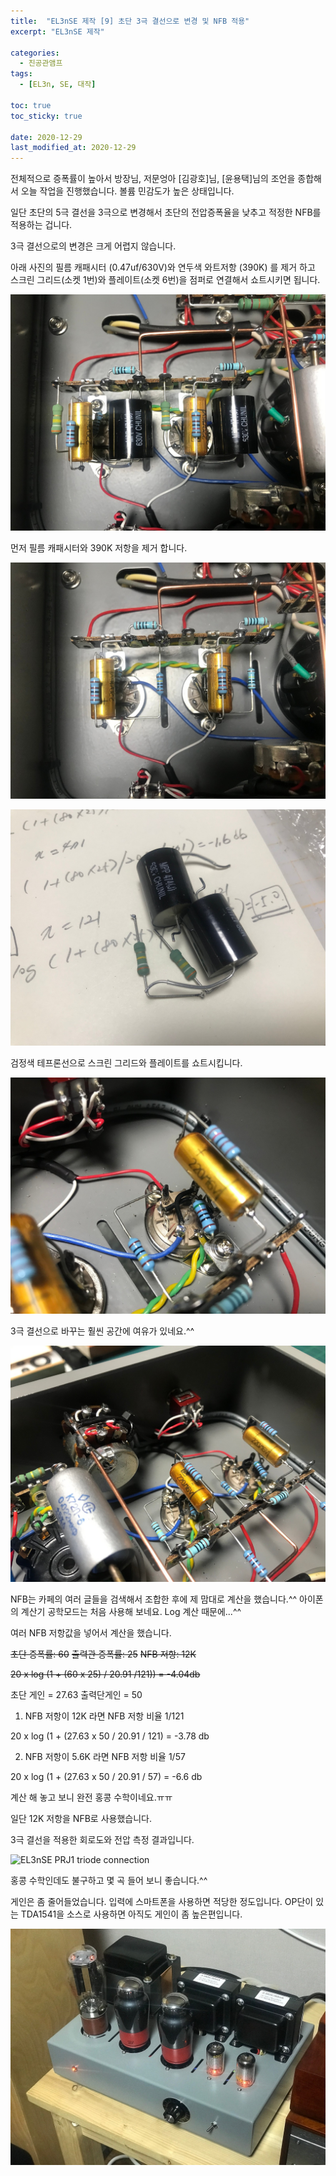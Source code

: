```yaml
---
title:  "EL3nSE 제작 [9] 초단 3극 결선으로 변경 및 NFB 적용"
excerpt: "EL3nSE 제작"

categories:
  - 진공관앰프
tags:
  - [EL3n, SE, 대작]

toc: true
toc_sticky: true
 
date: 2020-12-29
last_modified_at: 2020-12-29
---
```

전체적으로 증폭률이 높아서 방장님, 저문엉아 [김광호]님, [윤용택]님의 조언을 종합해서 오늘 작업을 진행했습니다. 볼륨 민감도가 높은 상태입니다.

일단 초단의 5극 결선을 3극으로 변경해서 초단의 전압증폭율을 낮추고 적정한 NFB를 적용하는 겁니다.

3극 결선으로의 변경은 크게 어렵지 않습니다.

아래 사진의 필름 캐패시터 (0.47uf/630V)와 연두색 와트저항 (390K) 를 제거 하고 스크린 그리드(소켓 1번)와 플레이트(소켓 6번)을 점퍼로 연결해서 쇼트시키면 됩니다.

![EL3nSE PRJ1 159](/assets/images/EL3nSE_PRJ1_159.jpg)

먼저 필름 캐패시터와 390K 저항을 제거 합니다.

![EL3nSE PRJ1 160](/assets/images/EL3nSE_PRJ1_160.jpg)

![EL3nSE PRJ1 161](/assets/images/EL3nSE_PRJ1_161.jpg)

검정색 테프론선으로 스크린 그리드와 플레이트를 쇼트시킵니다.

![EL3nSE PRJ1 162](/assets/images/EL3nSE_PRJ1_162.jpg)

3극 결선으로 바꾸는 훨씬 공간에 여유가 있네요.^^

![EL3nSE PRJ1 163](/assets/images/EL3nSE_PRJ1_163.jpg)

NFB는 카페의 여러 글들을 검색해서 조합한 후에 제 맘대로 계산을 했습니다.^^ 아이폰의 계산기 공학모드는 처음 사용해 보네요. Log 계산 때문에...^^

여러 NFB 저항값을 넣어서 계산을 했습니다. 

~~초단 증폭률: 60~~ 
~~출력관 증폭률: 25~~
~~NFB 저항: 12K~~

~~20 x log (1 + (60 x 25) / 20.91 /121)) = -4.04db~~

초단 게인 = 27.63
출력단게인 = 50

1) NFB 저항이 12K 라면 NFB 저항 비율 1/121

20 x log (1 + (27.63 x 50 / 20.91 / 121) = -3.78 db

2) NFB 저항이 5.6K 라면 NFB 저항 비율 1/57

20 x log (1 + (27.63 x 50 / 20.91 / 57) = -6.6 db

계산 해 놓고 보니 완전 홍콩 수학이네요.ㅠㅠ

일단 12K 저항을 NFB로 사용했습니다.

3극 결선을 적용한 회로도와 전압 측정 결과입니다.

![EL3nSE PRJ1 triode connection](/assets/images/EF86-EL3N-correct-3극.png)

홍콩 수학인데도 불구하고 몇 곡 들어 보니 좋습니다.^^

게인은 좀 줄어들었습니다. 입력에 스마트폰을 사용하면 적당한 정도입니다. OP단이 있는 TDA1541을 소스로 사용하면 아직도 게인이 좀 높은편입니다.

![EL3nSE PRJ1 164](/assets/images/EL3nSE_PRJ1_164.jpg)